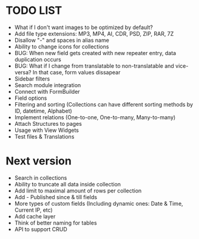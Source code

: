 TODO LIST
=========

* What if I don't want images to be optimized by default?
* Add file type extensions: MP3, MP4, AI, CDR, PSD, ZIP, RAR, 7Z
* Disallow "-" and spaces in alias name
* Ability to change icons for collections
* BUG: When new field gets created with new repeater entry, data duplication occurs
* BUG: What if I change from translatable to non-translatable and vice-versa? In that case, form values dissapear
* Sidebar filters
* Search module integration
* Connect with FormBuilder
* Field options
* Filtering and sorting (Collections can have different sorting methods by ID, datetime, Alphabet)
* Implement relations (One-to-one, One-to-many, Many-to-many)
* Attach Structures to pages
* Usage with View Widgets
* Test files & Translations

# Next version

* Search in collections
* Ability to truncate all data inside collection
* Add limit to maximal amount of rows per collection
* Add - Published since & till fields
* More types of custom fields (Including dynamic ones: Date & Time, Current IP, etc)
* Add cache layer
* Think of better naming for tables
* API to support CRUD